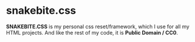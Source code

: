 # snakebite.css
**SNAKEBITE.CSS** is my personal css reset/framework, which I use for all my HTML projects. And like the rest of my code, it is **Public Domain / CC0**.
